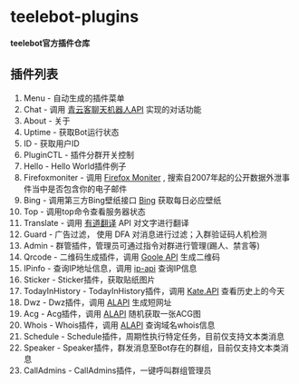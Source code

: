 # teelebot-plugins
**teelebot官方插件仓库**



## 插件列表 ##

1. Menu - 自动生成的插件菜单
2. Chat - 调用 [青云客聊天机器人API](http://api.qingyunke.com/) 实现的对话功能
3. About - 关于
4. Uptime - 获取Bot运行状态
5. ID - 获取用户ID
6. PluginCTL - 插件分群开关控制
7. Hello - Hello World插件例子
8. Firefoxmoniter - 调用 [Firefox Moniter](https://monitor.firefox.com/) , 搜索自2007年起的公开数据外泄事件当中是否包含你的电子邮件
9. Bing - 调用第三方Bing壁纸接口 [Bing](https://asilu.com) 获取每日必应壁纸
10. Top - 调用top命令查看服务器状态
11. Translate - 调用 [有道翻译](http://fanyi.youdao.com/) API 对文字进行翻译
12. Guard - 广告过滤， 使用 DFA 对消息进行过滤；入群验证码人机检测
13. Admin - 群管插件，管理员可通过指令对群进行管理(踢人、禁言等)
14. Qrcode - 二维码生成插件，调用 [Goole API](https://google.com) 生成二维码
15. IPinfo - 查询IP地址信息，调用 [ip-api](https://ip-api.com/) 查询IP信息
16. Sticker - Sticker插件，获取贴纸图片
17. TodayInHistory - TodayInHistory插件，调用 [Kate.API](https://api.66mz8.com/) 查看历史上的今天
18. Dwz - Dwz插件，调用 [ALAPI](https://www.alapi.net/) 生成短网址
19. Acg - Acg插件，调用 [ALAPI](https://www.alapi.net/) 随机获取一张ACG图
20. Whois - Whois插件，调用 [ALAPI](https://www.alapi.net/) 查询域名whois信息
21. Schedule - Schedule插件，周期性执行特定任务，目前仅支持文本类消息
22. Speaker - Speaker插件，群发消息至Bot存在的群组，目前仅支持文本类消息
23. CallAdmins - CallAdmins插件，一键呼叫群组管理员